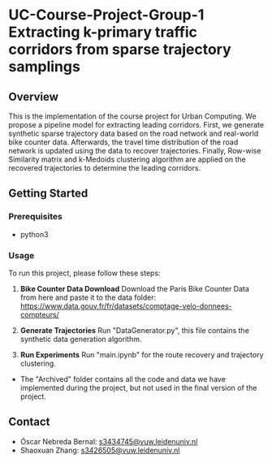 # UC-Course-Project-Group-1 Extracting k-primary traffic corridors from sparse trajectory samplings

## Overview
This is the implementation of the course project for Urban Computing. We propose a pipeline model for extracting leading corridors. First, we generate synthetic sparse trajectory data based on the road network and real-world bike counter data. Afterwards, the travel time distribution of the road network is updated using the data to recover trajectories. Finally, Row-wise Similarity matrix and k-Medoids clustering algorithm are applied on the recovered trajectories to determine the leading corridors.

## Getting Started

### Prerequisites
- python3

### Usage

To run this project, please follow these steps:

1. **Bike Counter Data Download**
    Download the Paris Bike Counter Data from here and paste it to the data folder: https://www.data.gouv.fr/fr/datasets/comptage-velo-donnees-compteurs/
    
2. **Generate Trajectories**
    Run "DataGenerator.py", this file contains the synthetic data generation algorithm.

3. **Run Experiments**
    Run "main.ipynb" for the route recovery and trajectory clustering.

* The "Archived" folder contains all the code and data we have implemented during the project, but not used in the final version of the project.

## Contact
- Óscar Nebreda Bernal: s3434745@vuw.leidenuniv.nl
- Shaoxuan Zhang: s3426505@vuw.leidenuniv.nl